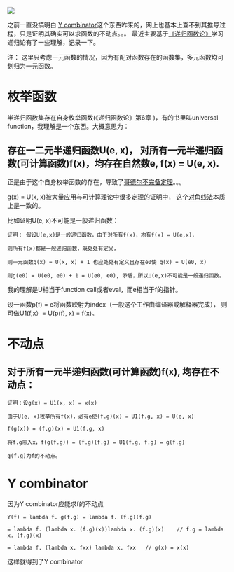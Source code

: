 ![](https://www.ycombinator.com/packs/static/ycdc/ycombinator-logo-ee6c80faf1d1ce2491d8.png)

之前一直没搞明白 [Y combinator](https://en.wikipedia.org/wiki/Fixed-point_combinator#Y_combinator)这个东西咋来的，网上也基本上查不到其推导过程，只是证明其确实可以求函数的不动点。。。
最近主要基于[《递归函数论》](https://www.amazon.com/%E7%8E%B0%E4%BB%A3%E6%95%B0%E5%AD%A6%E5%9F%BA%E7%A1%80%E4%B8%9B%E4%B9%A6%C2%B7%E5%85%B8%E8%97%8F%E7%89%88%EF%BC%8823%EF%BC%89%EF%BC%9A%E9%80%92%E5%BD%92%E8%AE%BA-%E8%8E%AB%E7%BB%8D%E6%8F%86/dp/B004S5C5WE)学习递归论有了一些理解，记录一下。

注： 这里只考虑一元函数的情况，因为有配对函数存在的函数集，多元函数均可划归为一元函数。

# 枚举函数
半递归函数集存在自身枚举函数(《递归函数论》第6章 )，有的书里叫universal function，我理解是一个东西。大概意思为：
## 存在一二元半递归函数U(e, x)， 对所有一元半递归函数(可计算函数)f(x)，均存在自然数e, f(x) = U(e, x).

正是由于这个自身枚举函数的存在，导致了[哥德尔不完备定理](https://zh.wikipedia.org/zh-hans/%E5%93%A5%E5%BE%B7%E5%B0%94%E4%B8%8D%E5%AE%8C%E5%A4%87%E5%AE%9A%E7%90%86)。。。

g(x) = U(x, x)被大量应用与可计算理论中很多定理的证明中， 这个[对角线法](https://zh.wikipedia.org/wiki/%E5%B0%8D%E8%A7%92%E8%AB%96%E8%AD%89%E6%B3%95)本质上是一致的。

比如证明U(e, x)不可能是一般递归函数：
```
证明： 假设U(e,x)是一般递归函数，由于对所有f(x)，均有f(x) = U(e,x)，

则所有f(x)都是一般递归函数，既处处有定义，

则一元函数g(x) = U(x, x) + 1 也应处处有定义且存在e0使 g(x) = U(e0, x)

则g(e0) = U(e0, e0) + 1 = U(e0, e0), 矛盾，所以U(e,x)不可能是一般递归函数。
```

我的理解是U相当于function call或者eval，而e相当于f的指针。

设一函数p(f) = e将函数映射为index（一般这个工作由编译器或解释器完成），
则可做U1(f,x）= U(p(f), x) = f(x)。


# 不动点
## 对于所有一元半递归函数(可计算函数)f(x), 均存在不动点：
```
证明：设g(x) = U1(x, x) = x(x)

由于U(e, x)枚举所有f(x)，必有e使(f.g)(x) = U1(f.g, x) = U(e, x)

f(g(x)) = (f.g)(x) = U1(f.g, x)

将f.g带入x，f(g(f.g)) = (f.g)(f.g) = U1(f.g, f.g) = g(f.g)

g(f.g)为f的不动点。
```
# Y combinator

因为Y combinator应能求f的不动点
```
Y(f) = lambda f. g(f.g) = lambda f. (f.g)(f.g)

= lambda f. (lambda x. (f.g)(x))lambda x. (f.g)(x)    // f.g = lambda x. (f.g)(x)

= lambda f. (lambda x. fxx) lambda x. fxx   // g(x) = x(x)
```
这样就得到了Y combinator
